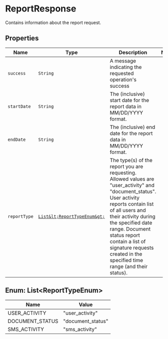 

# ReportResponse

Contains information about the report request.

## Properties

| Name | Type | Description | Notes |
|------------ | ------------- | ------------- | -------------|
| `success` | ```String``` |  A message indicating the requested operation&#39;s success  |  |
| `startDate` | ```String``` |  The (inclusive) start date for the report data in MM/DD/YYYY format.  |  |
| `endDate` | ```String``` |  The (inclusive) end date for the report data in MM/DD/YYYY format.  |  |
| `reportType` | [```List&lt;ReportTypeEnum&gt;```](#List&lt;ReportTypeEnum&gt;) |  The type(s) of the report you are requesting. Allowed values are &quot;user_activity&quot; and &quot;document_status&quot;. User activity reports contain list of all users and their activity during the specified date range. Document status report contain a list of signature requests created in the specified time range (and their status).  |  |



## Enum: List&lt;ReportTypeEnum&gt;

| Name | Value |
---- | -----
| USER_ACTIVITY | &quot;user_activity&quot; |
| DOCUMENT_STATUS | &quot;document_status&quot; |
| SMS_ACTIVITY | &quot;sms_activity&quot; |



